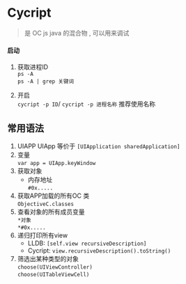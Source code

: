 # Cycript   

>  是 OC js java 的混合物 , 可以用来调试


#### 启动  
1. 获取进程ID  
    `ps -A`  
    `ps -A | grep 关键词`  

2. 开启  
    `cycript -p ID`/ `cycript -p 进程名称` 推荐使用名称  


## 常用语法  
1. UIAPP 
    UIApp 等价于 `[UIApplication sharedApplication]`  
2. 变量  
    `var app = UIApp.keyWindow`  
3. 获取对象 
    * 内存地址  
        `#0x.....`
4. 获取APP加载的所有OC 类  
    `ObjectiveC.classes`  
5. 查看对象的所有成员变量  
    `*对象`  
    `*#0x.....`
6. 递归打印所有view  
    * LLDB: `[self.view recursiveDescription]`   
    * Cycript: `view.recursiveDescription().toString()`
7. 筛选出某种类型的对象  
    `choose(UIViewController)`  
    `choose(UITableViewCell)`  
    

